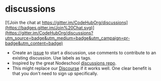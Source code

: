 # discussions

[![Join the chat at https://gitter.im/CodeHubOrg/discussions](https://badges.gitter.im/Join%20Chat.svg)](https://gitter.im/CodeHubOrg/discussions?utm_source=badge&utm_medium=badge&utm_campaign=pr-badge&utm_content=badge)
- Create an [issue](https://github.com/codehuborg/discussions/issues) to start a discussion, use comments to contribute to an existing discussion. Use labels as tags.     
- Inspired by the great Nodeschool [discussions repo](https://github.com/nodeschool/discussions/).
- This might replace our [Discourse](http://discourse.codehub.org.uk/) if it works well. One clear benefit is that you don't need to sign up specifically. 
